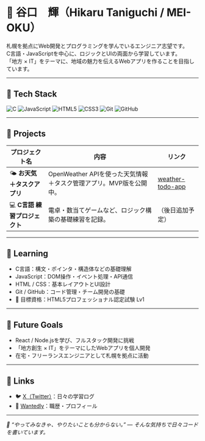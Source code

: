 # 🌸 谷口　輝（Hikaru Taniguchi / MEI-OKU）

札幌を拠点にWeb開発とプログラミングを学んでいるエンジニア志望です。  
C言語・JavaScriptを中心に、ロジックとUIの両面から学習しています。  
「地方 × IT」をテーマに、地域の魅力を伝えるWebアプリを作ることを目指しています。

---

## 🧩 Tech Stack
![C](https://img.shields.io/badge/-C-00599C?style=for-the-badge&logo=c&logoColor=white)
![JavaScript](https://img.shields.io/badge/-JavaScript-F7DF1E?style=for-the-badge&logo=javascript&logoColor=black)
![HTML5](https://img.shields.io/badge/-HTML5-E34F26?style=for-the-badge&logo=html5&logoColor=white)
![CSS3](https://img.shields.io/badge/-CSS3-1572B6?style=for-the-badge&logo=css3&logoColor=white)
![Git](https://img.shields.io/badge/-Git-F05032?style=for-the-badge&logo=git&logoColor=white)
![GitHub](https://img.shields.io/badge/-GitHub-181717?style=for-the-badge&logo=github)

---

## 🌟 Projects
| プロジェクト名 | 内容 | リンク |
|----------------|------|--------|
| 🌤 **お天気＋タスクアプリ** | OpenWeather APIを使った天気情報＋タスク管理アプリ。MVP版を公開中。 | [weather-todo-app](https://github.com/MEI-OKU/weather-todo-app) |
| 💻 **C言語 練習プロジェクト** | 電卓・数当てゲームなど、ロジック構築の基礎練習を記録。 | （後日追加予定） |

---

## 🧠 Learning
- C言語：構文・ポインタ・構造体などの基礎理解  
- JavaScript：DOM操作・イベント処理・API通信  
- HTML / CSS：基本レイアウトとUI設計  
- Git / GitHub：コード管理・チーム開発の基礎  
- 🎯 目標資格：HTML5プロフェッショナル認定試験 Lv1  

---

## 🌱 Future Goals
- React / Node.jsを学び、フルスタック開発に挑戦  
- 「地方創生 × IT」をテーマにしたWebアプリを個人開発  
- 在宅・フリーランスエンジニアとして札幌を拠点に活動  

---

## 🔗 Links
- 🐦 [X（Twitter）](https://x.com/MeiOku3153)：日々の学習ログ  
- 💼 [Wantedly](https://www.wantedly.com/id/mei_oku)：職歴・プロフィール  

---

_💬 “やってみなきゃ、やりたいことも分からない。” — そんな気持ちで日々コードを書いています。_
